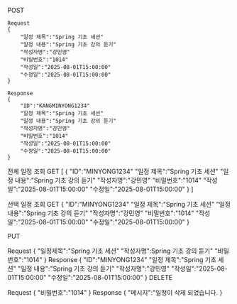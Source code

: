 POST

    Request
    {
        "일정 제목":"Spring 기초 세션"
        "일정 내용":"Spring 기초 강의 듣기"
        "작성자명":"강민영"
        "비밀번호":"1014"
        "작성일":"2025-08-01T15:00:00"
        "수정일":"2025-08-01T15:00:00"
    }

    Response
    {
        "ID":"KANGMINYONG1234"
        "일정 제목":"Spring 기초 세션"
        "일정 내용":"Spring 기초 강의 듣기"
        "작성자명":"강민영"
        "비밀번호":"1014"
        "작성일":"2025-08-01T15:00:00"
        "수정일":"2025-08-01T15:00:00"
    }



전체 일정 조회
GET
[
    {
        "ID":"MINYONG1234"
        "일정 제목":"Spring 기초 세션"
        "일정 내용":"Spring 기초 강의 듣기"
        "작성자명":"강민영"
        "비밀번호":"1014"
        "작성일":"2025-08-01T15:00:00"
        "수정일":"2025-08-01T15:00:00"
    }
]


선택 일정 조회
GET
{
    "ID":"MINYONG1234"
    "일정 제목":"Spring 기초 세션"
    "일정 내용":"Spring 기초 강의 듣기"
    "작성자명":"강민영"
    "비밀번호":"1014"
    "작성일":"2025-08-01T15:00:00"
    "수정일":"2025-08-01T15:00:00"
}

PUT

Request
{
    "일정제목":"Spring 기초 세션"
    "작성자명":Spring 기초 강의 듣기"
    "비밀번호":"1014"
}
Response
{
    "ID":"MINYONG1234"
    "일정 제목":"Spring 기초 세션"
    "일정 내용":"Spring 기초 강의 듣기"
    "작성자명":"강민영"
    "작성일":"2025-08-01T15:00:00"
    "수정일":"2025-08-01T15:00:00"
}
DELETE

Request
{
    "비밀번호":"1014"
}
Response
{
    "메시지":"일정이 삭제 되었습니다.
}



